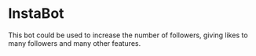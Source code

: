 # InstaBot
This bot could be used to increase the number of followers, giving likes to many followers and many other features. 
